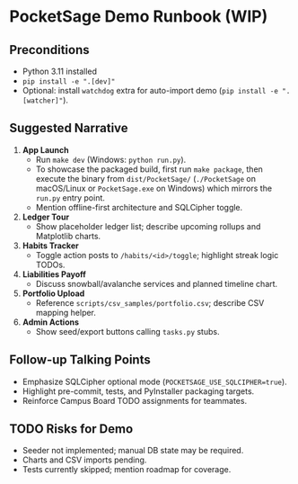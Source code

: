 # PocketSage Demo Runbook (WIP)

## Preconditions
- Python 3.11 installed
- `pip install -e ".[dev]"`
- Optional: install `watchdog` extra for auto-import demo (`pip install -e ".[watcher]"`).

## Suggested Narrative
1. **App Launch**
   - Run `make dev` (Windows: `python run.py`).
   - To showcase the packaged build, first run `make package`, then execute the binary from `dist/PocketSage/` (`./PocketSage` on macOS/Linux or `PocketSage.exe` on Windows) which mirrors the `run.py` entry point.
   - Mention offline-first architecture and SQLCipher toggle.
2. **Ledger Tour**
   - Show placeholder ledger list; describe upcoming rollups and Matplotlib charts.
3. **Habits Tracker**
   - Toggle action posts to `/habits/<id>/toggle`; highlight streak logic TODOs.
4. **Liabilities Payoff**
   - Discuss snowball/avalanche services and planned timeline chart.
5. **Portfolio Upload**
   - Reference `scripts/csv_samples/portfolio.csv`; describe CSV mapping helper.
6. **Admin Actions**
   - Show seed/export buttons calling `tasks.py` stubs.

## Follow-up Talking Points
- Emphasize SQLCipher optional mode (`POCKETSAGE_USE_SQLCIPHER=true`).
- Highlight pre-commit, tests, and PyInstaller packaging targets.
- Reinforce Campus Board TODO assignments for teammates.

## TODO Risks for Demo
- Seeder not implemented; manual DB state may be required.
- Charts and CSV imports pending.
- Tests currently skipped; mention roadmap for coverage.

